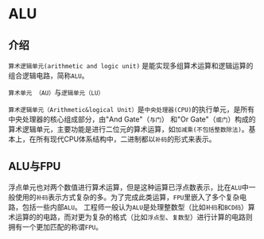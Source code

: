 <!--
 * @Author: tangdaoyong
 * @Date: 2021-02-09 09:36:34
 * @LastEditors: tangdaoyong
 * @LastEditTime: 2021-02-09 09:47:04
 * @Description: ALU
-->
# ALU

## 介绍

`算术逻辑单元(arithmetic and logic unit)` 是能实现多组算术运算和逻辑运算的组合逻辑电路，简称`ALU`。

`算术单元 （AU）`与`逻辑单元（LU）`

`算术逻辑单元（Arithmetic&logical Unit）`是`中央处理器(CPU)`的执行单元，是所有中央处理器的核心组成部分，由"And Gate"（`与门`） 和"Or Gate"（`或门`）构成的算术逻辑单元，主要功能是进行二位元的算术运算，如`加减乘(不包括整数除法)`。基本上，在所有现代CPU体系结构中，二进制都以`补码`的形式来表示。

## ALU与FPU

浮点单元也对两个数值进行算术运算，但是这种运算已浮点数表示，比在`ALU`中一般使用的`补码`表示方式复杂的多。为了完成此类运算，`FPU`里嵌入了多个复杂电路，包括一些内部`ALU`。 工程师一般认为`ALU`是处理整数型（比如`补码`和`BCD码`）算术运算的的电路，而对更为复杂的格式（比如`浮点型`、`复数型`）进行计算的电路则拥有一个更加匹配的称谓`FPU`。